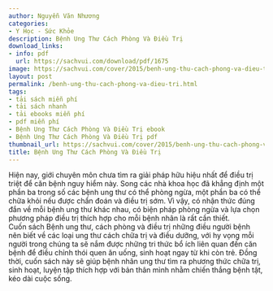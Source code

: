 ```yaml
---
author: Nguyễn Văn Nhương
categories:
- Y Học - Sức Khỏe
description: Bệnh Ung Thư Cách Phòng Và Điều Trị
download_links:
- info: pdf
  url: https://sachvui.com/download/pdf/1675
image: https://sachvui.com/cover/2015/benh-ung-thu-cach-phong-va-dieu-tri.jpg
layout: post
permalink: /benh-ung-thu-cach-phong-va-dieu-tri.html
tags:
- tải sách miễn phí
- tải sách nhanh
- tải ebooks miễn phí
- pdf miễn phí
- Bệnh Ung Thư Cách Phòng Và Điều Trị ebook
- Bệnh Ung Thư Cách Phòng Và Điều Trị pdf
thumbnail_url: https://sachvui.com/cover/2015/benh-ung-thu-cach-phong-va-dieu-tri.jpg
title: Bệnh Ung Thư Cách Phòng Và Điều Trị
---
```


 <div class="item-desc text-justify"> <p>Hiện nay, giới chuyên môn chưa tìm ra giải pháp hữu hiệu nhất để điều trị triệt để căn bệnh nguy hiểm này. Song các nhà khoa học đã khẳng định một phần ba trong số các bệnh ung thư có thể phòng ngừa, một phần ba có thể chữa khỏi nếu được chẩn đoán và điều trị sớm. Vì vậy, có nhận thức đúng đắn về mỗi bệnh ung thư khác nhau, có biện pháp phòng ngừa và lựa chọn phương pháp điều trị thích hợp cho mỗi bệnh nhân là rất cần thiết.<br>Cuốn sách Bệnh ung thư, cách phòng và điều trị những điều người bệnh nên biết về các loại ung thư cách chữa trị và điều dưỡng, với hy vọng mỗi người trong chúng ta sẽ nắm được những tri thức bổ ích liên quan đến căn bệnh để điều chỉnh thói quen ăn uống, sinh hoạt ngay từ khi còn trẻ. Đồng thời, cuốn sách này sẽ giúp bệnh nhân ung thư tìm ra phương thức chữa trị, sinh hoạt, luyện tập thích hợp với bản thân mình nhằm chiến thắng bệnh tật, kéo dài cuộc sống.</p> </div>